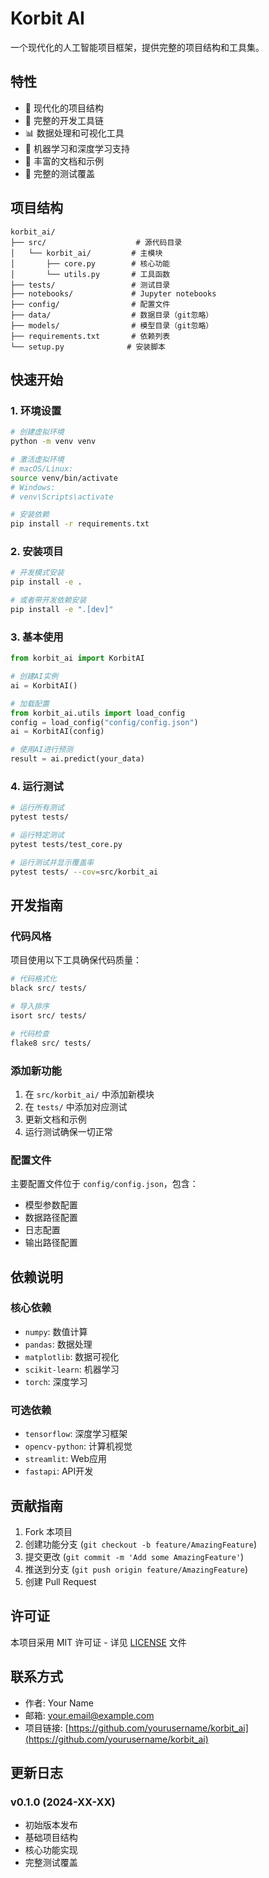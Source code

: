# Korbit AI

一个现代化的人工智能项目框架，提供完整的项目结构和工具集。

## 特性

- 🚀 现代化的项目结构
- 🔧 完整的开发工具链
- 📊 数据处理和可视化工具
- 🤖 机器学习和深度学习支持
- 📝 丰富的文档和示例
- 🧪 完整的测试覆盖

## 项目结构

```
korbit_ai/
├── src/                    # 源代码目录
│   └── korbit_ai/         # 主模块
│       ├── core.py        # 核心功能
│       └── utils.py       # 工具函数
├── tests/                 # 测试目录
├── notebooks/             # Jupyter notebooks
├── config/                # 配置文件
├── data/                  # 数据目录（git忽略）
├── models/                # 模型目录（git忽略）
├── requirements.txt       # 依赖列表
└── setup.py              # 安装脚本
```

## 快速开始

### 1. 环境设置

```bash
# 创建虚拟环境
python -m venv venv

# 激活虚拟环境
# macOS/Linux:
source venv/bin/activate
# Windows:
# venv\Scripts\activate

# 安装依赖
pip install -r requirements.txt
```

### 2. 安装项目

```bash
# 开发模式安装
pip install -e .

# 或者带开发依赖安装
pip install -e ".[dev]"
```

### 3. 基本使用

```python
from korbit_ai import KorbitAI

# 创建AI实例
ai = KorbitAI()

# 加载配置
from korbit_ai.utils import load_config
config = load_config("config/config.json")
ai = KorbitAI(config)

# 使用AI进行预测
result = ai.predict(your_data)
```

### 4. 运行测试

```bash
# 运行所有测试
pytest tests/

# 运行特定测试
pytest tests/test_core.py

# 运行测试并显示覆盖率
pytest tests/ --cov=src/korbit_ai
```

## 开发指南

### 代码风格

项目使用以下工具确保代码质量：

```bash
# 代码格式化
black src/ tests/

# 导入排序
isort src/ tests/

# 代码检查
flake8 src/ tests/
```

### 添加新功能

1. 在 `src/korbit_ai/` 中添加新模块
2. 在 `tests/` 中添加对应测试
3. 更新文档和示例
4. 运行测试确保一切正常

### 配置文件

主要配置文件位于 `config/config.json`，包含：

- 模型参数配置
- 数据路径配置
- 日志配置
- 输出路径配置

## 依赖说明

### 核心依赖
- `numpy`: 数值计算
- `pandas`: 数据处理
- `matplotlib`: 数据可视化
- `scikit-learn`: 机器学习
- `torch`: 深度学习

### 可选依赖
- `tensorflow`: 深度学习框架
- `opencv-python`: 计算机视觉
- `streamlit`: Web应用
- `fastapi`: API开发

## 贡献指南

1. Fork 本项目
2. 创建功能分支 (`git checkout -b feature/AmazingFeature`)
3. 提交更改 (`git commit -m 'Add some AmazingFeature'`)
4. 推送到分支 (`git push origin feature/AmazingFeature`)
5. 创建 Pull Request

## 许可证

本项目采用 MIT 许可证 - 详见 [LICENSE](LICENSE) 文件

## 联系方式

- 作者: Your Name
- 邮箱: your.email@example.com
- 项目链接: [https://github.com/yourusername/korbit_ai](https://github.com/yourusername/korbit_ai)

## 更新日志

### v0.1.0 (2024-XX-XX)
- 初始版本发布
- 基础项目结构
- 核心功能实现
- 完整测试覆盖